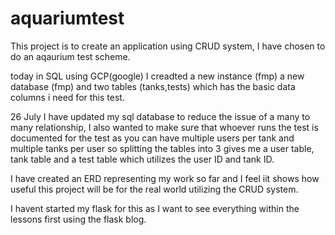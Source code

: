 # aquariumtest

This project is to create an application using CRUD system, I have chosen to do an aqaurium test scheme.

today in SQL using GCP(google) I creadted a new instance (fmp) a new database (fmp) and two tables (tanks,tests) which has the basic data columns i need for this test.

26 July
I have updated my sql database to reduce the issue of a many to many relationship, I also wanted to make sure that whoever runs the test is documented for the test as you can have multiple users per tank and multiple tanks per user so splitting the tables into 3 gives me a user table, tank table and a test table which utilizes the user ID and tank ID.

I have created an ERD representing my work so far and I feel iit shows how useful this project will be for the real world utilizing the CRUD system.

I havent started my flask for this as I want to see everything within the lessons first using the flask blog.
